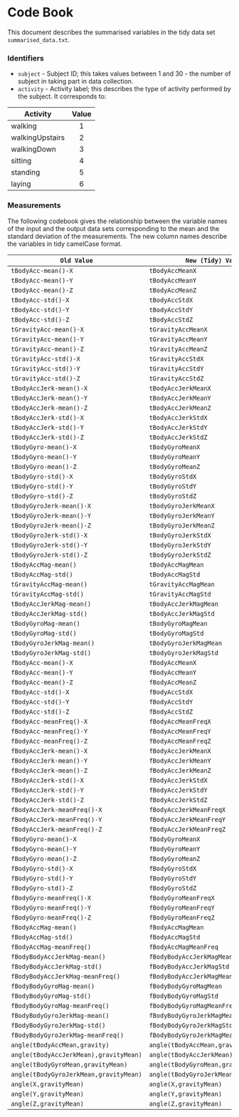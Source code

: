 # Code Book

This document describes the summarised variables in the tidy data set `summarised_data.txt`.

### Identifiers
* `subject` - Subject ID; this takes values between 1 and 30 - the number of subject in taking part in data collection.
* `activity` - Activity label; this describes the type of activity performed by the subject. It corresponds to:

| Activity           | Value  |
| ------------------ |:---:|
| walking            |  1  |
| walkingUpstairs    |  2  |
| walkingDown        |  3  |
| sitting            |  4  |
| standing           |  5  |
| laying             |  6  |

### Measurements
The following codebook gives the relationship between the variable names of the input and the output data sets corresponding to the mean and the standard deviation of the measurements. The new column names describe the variables in tidy camelCase format.

| `Old Value`	| `New (Tidy) Value` |
| -------------------|----------------|
| `tBodyAcc-mean()-X`	| `tBodyAccMeanX` |
| `tBodyAcc-mean()-Y`	| `tBodyAccMeanY` |
| `tBodyAcc-mean()-Z`	| `tBodyAccMeanZ` |
| `tBodyAcc-std()-X`	| `tBodyAccStdX` |
| `tBodyAcc-std()-Y`	| `tBodyAccStdY` |
| `tBodyAcc-std()-Z`	| `tBodyAccStdZ` |
| `tGravityAcc-mean()-X`	| `tGravityAccMeanX` |
| `tGravityAcc-mean()-Y`	| `tGravityAccMeanY` |
| `tGravityAcc-mean()-Z`	| `tGravityAccMeanZ` |
| `tGravityAcc-std()-X`	| `tGravityAccStdX` |
| `tGravityAcc-std()-Y`	| `tGravityAccStdY` |
| `tGravityAcc-std()-Z`	| `tGravityAccStdZ` |
| `tBodyAccJerk-mean()-X`	| `tBodyAccJerkMeanX` |
| `tBodyAccJerk-mean()-Y`	| `tBodyAccJerkMeanY` |
| `tBodyAccJerk-mean()-Z`	| `tBodyAccJerkMeanZ` |
| `tBodyAccJerk-std()-X`	| `tBodyAccJerkStdX` |
| `tBodyAccJerk-std()-Y`	| `tBodyAccJerkStdY` |
| `tBodyAccJerk-std()-Z`	| `tBodyAccJerkStdZ` |
| `tBodyGyro-mean()-X`	| `tBodyGyroMeanX` |
| `tBodyGyro-mean()-Y`	| `tBodyGyroMeanY` |
| `tBodyGyro-mean()-Z`	| `tBodyGyroMeanZ` |
| `tBodyGyro-std()-X`	| `tBodyGyroStdX` |
| `tBodyGyro-std()-Y`	| `tBodyGyroStdY` |
| `tBodyGyro-std()-Z`	| `tBodyGyroStdZ` |
| `tBodyGyroJerk-mean()-X`	| `tBodyGyroJerkMeanX` |
| `tBodyGyroJerk-mean()-Y`	| `tBodyGyroJerkMeanY` |
| `tBodyGyroJerk-mean()-Z`	| `tBodyGyroJerkMeanZ` |
| `tBodyGyroJerk-std()-X`	| `tBodyGyroJerkStdX` |
| `tBodyGyroJerk-std()-Y`	| `tBodyGyroJerkStdY` |
| `tBodyGyroJerk-std()-Z`	| `tBodyGyroJerkStdZ` |
| `tBodyAccMag-mean()`	| `tBodyAccMagMean` |
| `tBodyAccMag-std()`	| `tBodyAccMagStd` |
| `tGravityAccMag-mean()`	| `tGravityAccMagMean` |
| `tGravityAccMag-std()`	| `tGravityAccMagStd` |
| `tBodyAccJerkMag-mean()`	| `tBodyAccJerkMagMean` |
| `tBodyAccJerkMag-std()`	| `tBodyAccJerkMagStd` |
| `tBodyGyroMag-mean()`	| `tBodyGyroMagMean` |
| `tBodyGyroMag-std()`	| `tBodyGyroMagStd` |
| `tBodyGyroJerkMag-mean()`	| `tBodyGyroJerkMagMean` |
| `tBodyGyroJerkMag-std()`	| `tBodyGyroJerkMagStd` |
| `fBodyAcc-mean()-X`	| `fBodyAccMeanX` |
| `fBodyAcc-mean()-Y`	| `fBodyAccMeanY` |
| `fBodyAcc-mean()-Z`	| `fBodyAccMeanZ` |
| `fBodyAcc-std()-X`	| `fBodyAccStdX` |
| `fBodyAcc-std()-Y`	| `fBodyAccStdY` |
| `fBodyAcc-std()-Z`	| `fBodyAccStdZ` |
| `fBodyAcc-meanFreq()-X`	| `fBodyAccMeanFreqX` |
| `fBodyAcc-meanFreq()-Y`	| `fBodyAccMeanFreqY` |
| `fBodyAcc-meanFreq()-Z`	| `fBodyAccMeanFreqZ` |
| `fBodyAccJerk-mean()-X`	| `fBodyAccJerkMeanX` |
| `fBodyAccJerk-mean()-Y`	| `fBodyAccJerkMeanY` |
| `fBodyAccJerk-mean()-Z`	| `fBodyAccJerkMeanZ` |
| `fBodyAccJerk-std()-X`	| `fBodyAccJerkStdX` |
| `fBodyAccJerk-std()-Y`	| `fBodyAccJerkStdY` |
| `fBodyAccJerk-std()-Z`	| `fBodyAccJerkStdZ` |
| `fBodyAccJerk-meanFreq()-X`	| `fBodyAccJerkMeanFreqX` |
| `fBodyAccJerk-meanFreq()-Y`	| `fBodyAccJerkMeanFreqY` |
| `fBodyAccJerk-meanFreq()-Z`	| `fBodyAccJerkMeanFreqZ` |
| `fBodyGyro-mean()-X`	| `fBodyGyroMeanX` |
| `fBodyGyro-mean()-Y`	| `fBodyGyroMeanY` |
| `fBodyGyro-mean()-Z`	| `fBodyGyroMeanZ` |
| `fBodyGyro-std()-X`	| `fBodyGyroStdX` |
| `fBodyGyro-std()-Y`	| `fBodyGyroStdY` |
| `fBodyGyro-std()-Z`	| `fBodyGyroStdZ` |
| `fBodyGyro-meanFreq()-X`	| `fBodyGyroMeanFreqX` |
| `fBodyGyro-meanFreq()-Y`	| `fBodyGyroMeanFreqY` |
| `fBodyGyro-meanFreq()-Z`	| `fBodyGyroMeanFreqZ` |
| `fBodyAccMag-mean()`	| `fBodyAccMagMean` |
| `fBodyAccMag-std()`	| `fBodyAccMagStd` |
| `fBodyAccMag-meanFreq()`	| `fBodyAccMagMeanFreq` |
| `fBodyBodyAccJerkMag-mean()`	| `fBodyBodyAccJerkMagMean` |
| `fBodyBodyAccJerkMag-std()`	| `fBodyBodyAccJerkMagStd` |
| `fBodyBodyAccJerkMag-meanFreq()`	| `fBodyBodyAccJerkMagMeanFreq` |
| `fBodyBodyGyroMag-mean()`	| `fBodyBodyGyroMagMean` |
| `fBodyBodyGyroMag-std()`	| `fBodyBodyGyroMagStd` |
| `fBodyBodyGyroMag-meanFreq()`	| `fBodyBodyGyroMagMeanFreq` |
| `fBodyBodyGyroJerkMag-mean()`	| `fBodyBodyGyroJerkMagMean` |
| `fBodyBodyGyroJerkMag-std()`	| `fBodyBodyGyroJerkMagStd` |
| `fBodyBodyGyroJerkMag-meanFreq()`	| `fBodyBodyGyroJerkMagMeanFreq` |
| `angle(tBodyAccMean,gravity)`	| `angle(tBodyAccMean,gravity)` |
| `angle(tBodyAccJerkMean),gravityMean)`	| `angle(tBodyAccJerkMean),gravityMean)` |
| `angle(tBodyGyroMean,gravityMean)`	| `angle(tBodyGyroMean,gravityMean)` |
| `angle(tBodyGyroJerkMean,gravityMean)`	| `angle(tBodyGyroJerkMean,gravityMean)` |
| `angle(X,gravityMean)`	| `angle(X,gravityMean)` |
| `angle(Y,gravityMean)`	| `angle(Y,gravityMean)` |
| `angle(Z,gravityMean)`	| `angle(Z,gravityMean)` |
